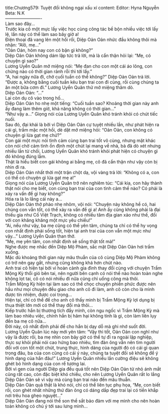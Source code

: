 title:Chương579: Tuyệt đối không ngại xấu xí
content:
Editor: Hyna Nguyễn<br>Beta: N.K<br>————————-<br>Làm sao đây…<br>Trước kia cô một mực lấy việc học cùng công tác bề bộn nhiều việc tới lấy lệ, lần này có thể làm sao bây giờ a!<br>Điện thoại đã vang lên một hồi rồi, Diệp Oản Oản nhức đầu không thôi mà nhận: “Alô, mẹ…”<br>“Oản Oản, hôm nay con có bận gì không?”<br>Diệp Oản Oản không dám lập tức trả lời, mà là cẩn thận hỏi lại: “Mẹ, có chuyện gì sao?”<br>Lương Uyển Quân mở miệng nói: “Mẹ đan cho con một cái áo lông, con chừng nào có thời gian rảnh rỗi thì tới lấy.”<br>“A, hai ngày nữa đi, chờ cuối tuần có thể không?” Diệp Oản Oản trả lời.<br>“Được a, không bằng cuối tuần kêu bạn trai con đi cùng, rồi cùng chúng ta ăn một bữa cơm đi.” Lương Uyển Quân thử mở miệng thăm dò.<br>Diệp Oản Oản: “…”<br>Lại còn dụ cô vào trong hố…<br>Diệp Oản Oản ho nhẹ một tiếng: “Cuối tuần sao? Khoảng thời gian này anh ấy đang làm thêm giờ, khả năng không có thời gian…”<br>“Như vậy a…” Giọng nói của Lương Uyển Quân khó tránh khỏi có chút tiếc nuối.<br>Sau đó, đại khái là bởi vì Diệp Oản Oản cự tuyệt nhiều lần, như phát hiện ra cái gì, trầm mặc một hồi, dè dặt mở miệng hỏi: “Oản Oản, con không có chuyện gì lừa gạt mẹ chứ?”<br>Con gái một mực nói tình cảm cùng bạn trai tốt vô cùng, nhưng mặt khác còn nói chờ cảm tình ổn định một chút lại mang về nhà, bà đã dò xét nhưng nhiều lần từ chối, Lương Uyển Quân khó tránh khỏi phát hiện có chuyện gì đó không đúng lắm.<br>Thật là hiểu biết con gái không ai bằng mẹ, cô đã cẩn thận như vậy còn bị nhìn đi ra.<br>Diệp Oản Oản nhất thời một trận chột dạ, vội vàng trả lời: “Không có a, con có thể có chuyện gì lừa gạt mẹ a!”<br>Giọng nói của Lương Uyển Quân trở nên nghiêm túc: “Cái kia, con hãy thành thật nói cho mẹ biết, con cùng bạn trai của con tình cảm thế nào? Có phải là xảy ra vấn đề gì hay không?”<br>Hóa ra là lo lắng cái này a…<br>Diệp Oản Oản thở phào nhẹ nhõm, vội nói: “Chuyện này không hề có, hai chúng con vẫn tốt, có thể xảy ra vấn đề gì a! Anh ấy cũng không phải là đại thiếu gia như Cố Việt Trạch, không có nhiều tâm địa gian xảo như thế, đối với con khăng khăng một mực yêu chiều!”<br>“Ai, nếu như vậy, ba mẹ cũng có thể yên tâm, chúng ta chỉ có thể hy vọng con nhất định phải sống tốt, hiện tại anh trai của con vẫn một mực như vậy…” Lương Uyển Quân than thở.<br>“Mẹ, mẹ yên tâm, con nhất định sẽ sống thật tốt mà!”<br>Nghe được mẹ nhắc đến Diệp Mộ Phàm, sắc mặt Diệp Oản Oản hơi trầm xuống.<br>Mặc dù khoảng thời gian này mâu thuẫn của cô cùng Diệp Mộ Phàm không có trở nên gay gắt, nhưng cũng không khá hơn chút nào.<br>Anh trai cô hiện tại bởi vì hoàn cảnh gia đình thay đổi cùng với chuyện Trầm Mộng Kỳ thổi gió bên tai, nên người bên cạnh có nói thế nào hoàn toàn nghe không lọt tai, cô có nói nhiều đi nữa cũng chỉ uổng công mà thôi.<br>Trầm Mộng Kỳ hiện tại làm sao có thể chọc chuyện phiền phức được nên hầu như mọi chuyện đều giao cho anh cô đi làm, anh cô còn cho là mình được tín nhiệm, được coi trọng…<br>Hiện tại, chỉ có thể để cho anh cô thấy mình bị Trầm Mộng Kỳ lợi dụng bị thua thiệt lớn mới có thể thay đổi mà thôi…<br>Kiếp trước hắn bị thương tích đầy mình, còn ngu ngốc vì Trầm Mộng Kỳ mà làm bao nhiêu việc, chính hắn bị hãm hại không tính là gì, còn làm liên lụy đến ba mẹ cô nữa…<br>Đời này, cô nhất định phải để cho hắn bị dạy dỗ mà ghi nhớ suốt đời.<br>Lương Uyển Quân lúc này mới yên tâm: “Vậy thì tốt, Oản Oản con nghĩ như vậy là được rồi, ba mẹ nhìn con bây giờ có thể tự đi ra ngoài lập nghiệp, thực sự khỏi phải nói cao hứng bao nhiêu, tìm đàn ông vẫn nên tìm người đối với con tốt một chút, trung thực, hình dáng của người đó có cái gì quan trọng đâu, ba của con cũng có cái ý này, chúng ta tuyệt đối sẽ không để ý hình dạng của hắn đâu!” Lương Uyển Quân nhiều lần cường điệu sẽ không ghét bỏ hình dạng của con rể tương lai.<br>Bởi vì gen của người Diệp gia đều quá tốt nên Diệp Oản Oản từ nhỏ ánh mắt cũng rất cao, còn đặc biệt khó chiều, cho nên Lương Uyển Quân rất lo lắng Diệp Oản Oản sẽ vì vậy mà cùng bạn trai náo đến mâu thuẫn.<br>Diệp Oản Oản quả thật là khó nói, chỉ có thể liên tục phụ họa, “Mẹ, con biết rồi, con ghét nhất những thứ đàn ông có dáng dấp đẹp trai lại có tiền khắp nơi trêu hoa ghẹo nguyệt…”<br>Diệp Oản Oản đang nói thề son thề sắt bảo đảm với mẹ mình cho nên hoàn toàn không có chú ý tới sau lưng mình…